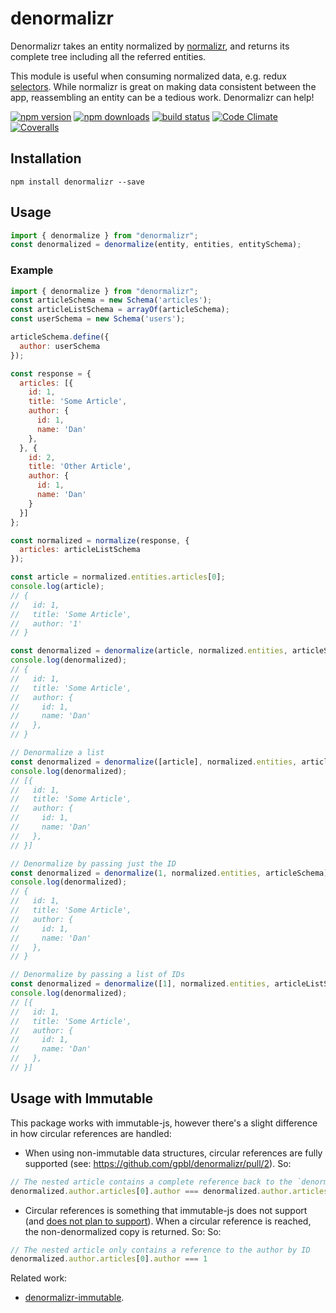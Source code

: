 # denormalizr

Denormalizr takes an entity normalized by [normalizr](https://github.com/gaearon/normalizr), and returns its complete tree including all the referred entities.

This module is useful when consuming normalized data, e.g. redux [selectors](http://redux.js.org/docs/recipes/ComputingDerivedData.html). While normalizr is great on making data consistent between the app, reassembling an entity can be a tedious work. Denormalizr can help!

 [![npm version](https://img.shields.io/npm/v/denormalizr.svg?style=flat-square)](https://www.npmjs.com/package/denormalizr)
 [![npm downloads](https://img.shields.io/npm/dm/denormalizr.svg?style=flat-square)](https://www.npmjs.com/package/denormalizr)
[![build status](https://img.shields.io/travis/gpbl/denormalizr/master.svg?style=flat-square)](https://travis-ci.org/gpbl/denormalizr) 
[![Code Climate](https://img.shields.io/codeclimate/github/gpbl/denormalizr.svg?style=flat-square)](https://codeclimate.com/github/gpbl/denormalizr) 
[![Coveralls](https://img.shields.io/coveralls/gpbl/denormalizr.svg?style=flat-square&maxAge=2592000)](https://coveralls.io/github/gpbl/denormalizr)

## Installation

```
npm install denormalizr --save
```

## Usage

```js
import { denormalize } from "denormalizr";
const denormalized = denormalize(entity, entities, entitySchema);
```

### Example

```js
import { denormalize } from "denormalizr";
const articleSchema = new Schema('articles');
const articleListSchema = arrayOf(articleSchema);
const userSchema = new Schema('users');

articleSchema.define({
  author: userSchema
});

const response = {
  articles: [{
    id: 1,
    title: 'Some Article',
    author: {
      id: 1,
      name: 'Dan'
    },
  }, {
    id: 2,
    title: 'Other Article',
    author: {
      id: 1,
      name: 'Dan'
    }
  }]
};

const normalized = normalize(response, {
  articles: articleListSchema
});

const article = normalized.entities.articles[0];
console.log(article);
// {
//   id: 1,
//   title: 'Some Article',
//   author: '1'
// }

const denormalized = denormalize(article, normalized.entities, articleSchema);
console.log(denormalized);
// {
//   id: 1,
//   title: 'Some Article',
//   author: {
//     id: 1,
//     name: 'Dan'
//   },
// }

// Denormalize a list
const denormalized = denormalize([article], normalized.entities, articleListSchema);
console.log(denormalized);
// [{
//   id: 1,
//   title: 'Some Article',
//   author: {
//     id: 1,
//     name: 'Dan'
//   },
// }]

// Denormalize by passing just the ID
const denormalized = denormalize(1, normalized.entities, articleSchema);
console.log(denormalized);
// {
//   id: 1,
//   title: 'Some Article',
//   author: {
//     id: 1,
//     name: 'Dan'
//   },
// }

// Denormalize by passing a list of IDs
const denormalized = denormalize([1], normalized.entities, articleListSchema);
console.log(denormalized);
// [{
//   id: 1,
//   title: 'Some Article',
//   author: {
//     id: 1,
//     name: 'Dan'
//   },
// }]

```

## Usage with Immutable

This package works with immutable-js, however there's a slight difference in how circular references are handled:

- When using non-immutable data structures, circular references are fully supported (see: https://github.com/gpbl/denormalizr/pull/2). So:
```javascript
// The nested article contains a complete reference back to the `denormalized.author` object
denormalized.author.articles[0].author === denormalized.author.articles[0].author.articles[0].author
```
- Circular references is something that immutable-js does not support (and [does not plan to support](https://github.com/facebook/immutable-js/issues/259)). When a circular reference is reached, the non-denormalized copy is returned. So:
So:
```javascript
// The nested article only contains a reference to the author by ID
denormalized.author.articles[0].author === 1
```

Related work:
* [denormalizr-immutable](https://github.com/dehbmarques/denormalizr-immutable).
